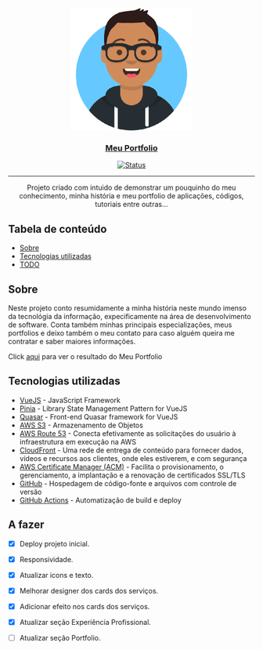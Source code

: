 <p align="center">
    <a href="" rel="noopener">
        <img width=250px height=250px src="./src/assets/logo.png" alt="Portfolio logo">
    </a>
</p>

<h3 align="center"><a href="https://micheldossantos.com" rel="noopener">Meu Portfolio</a></h3>

<div align="center">

  [![Status](https://img.shields.io/badge/status-active-success.svg)]() 

</div>

---

<p align="center"> Projeto criado com intuido de demonstrar um pouquinho do meu conhecimento, minha história e meu portfolio de aplicações, códigos, tutoriais entre outras...
</p>

## Tabela de conteúdo
- [Sobre](#about)
- [Tecnologias utilizadas](#built_using)
- [TODO](#todo)

## Sobre <a name = "about"></a>
Neste projeto conto resumidamente a minha história neste mundo imenso da tecnológia da informação, expecificamente na área de desenvolvimento de software.
Conta também minhas principais especializações, meus portfolios e deixo também o meu contato para caso alguém queira me contratar e saber maiores informações.

Click <a href="https://micheldossantos.com" rel="noopener">aqui</a> para ver o resultado do Meu Portfolio

## Tecnologias utilizadas <a name = "built_using"></a>
- [VueJS](https://vuejs.org/) - JavaScript Framework
- [Pinia](https://pinia.vuejs.org/) - Library State Management Pattern for VueJS
- [Quasar](https://quasar.dev/) - Front-end Quasar framework for VueJS
- [AWS S3](https://aws.amazon.com/) - Armazenamento de Objetos
- [AWS Route 53](https://aws.amazon.com/) - Conecta efetivamente as solicitações do usuário à infraestrutura em execução na AWS
- [CloudFront](https://aws.amazon.com/) - Uma rede de entrega de conteúdo para fornecer dados, vídeos e recursos aos clientes, onde eles estiverem, e com segurança
- [AWS Certificate Manager (ACM)](https://aws.amazon.com/) - Facilita o provisionamento, o gerenciamento, a implantação e a renovação de certificados SSL/TLS
- [GitHub](https://www.github.com/) - Hospedagem de código-fonte e arquivos com controle de versão
- [GitHub Actions](https://www.github.com/) - Automatização de build e deploy

## A fazer <a name = "todo"></a>
- [x] Deploy projeto inicial.
- [x] Responsividade.
- [x] Atualizar icons e texto.
- [x] Melhorar designer dos cards dos serviços.
- [x] Adicionar efeito nos cards dos serviços.
- [x] Atualizar seção Experiência Profissional.
- [ ] Atualizar seção Portfolio.

